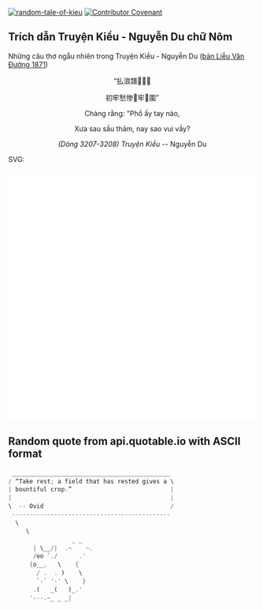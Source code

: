 [![random-tale-of-kieu](https://github.com/huuquyet/random-tale-of-kieu/actions/workflows/random-tale-of-kieu.yml/badge.svg)](https://github.com/huuquyet/random-tale-of-kieu/actions/workflows/random-tale-of-kieu.yml)
[![Contributor Covenant](https://img.shields.io/badge/Contributor%20Covenant-2.1-4baaaa.svg)](.github/CODE_OF_CONDUCT.md "Contributor Covenant 2.1")

## Trích dẫn Truyện Kiều - Nguyễn Du chữ Nôm

Những câu thơ ngẫu nhiên trong Truyện Kiều - Nguyễn Du ([bản Liễu Văn Đường 1871](https://vi.wikisource.org/wiki/Truy%E1%BB%87n_Ki%E1%BB%81u_(b%E1%BA%A3n_Li%E1%BB%85u_V%C4%83n_%C3%90%C6%B0%E1%BB%9Dng_1871)))

<div align="center">
<!-- START_KIEU -->
      <p class="nom">“払浪譜󰀎𢬣󰅹</p>
      <p class="nom">初牢愁惨󰅒牢𢝙圍”</p>
      <p class="quocngu">Chàng rằng: "Phổ ấy tay nào,</p>
      <p class="quocngu">Xưa sau sầu thảm, nay sao vui vầy?</p>
      <p class="author"><i>(Dòng 3207-3208) Truyện Kiều</i> -- Nguyễn Du</p>
<!-- END_KIEU -->
</div>

SVG:

<div align="center">
  <img src="./assets/random-kieu.svg" alt="The Tale of Kieu - Nguyen Du">
</div>

## Random quote from api.quotable.io with ASCII format

<!-- START_QUOTE -->
```rust
 _____________________________________________
/ “Take rest; a field that has rested gives a \
| bountiful crop.”                            |
|                                             |
\  -- Ovid                                    /
 ---------------------------------------------
  \
     \
                  _ _
       | \__/|  .~    ~.
       /oo `./      .'
      {o__,   \    {
        / .  . )    \
        `-` '-' \    }
       .(   _(   )_.'
      '---.~_ _ _|
                                                     
```
<!-- END_QUOTE -->
